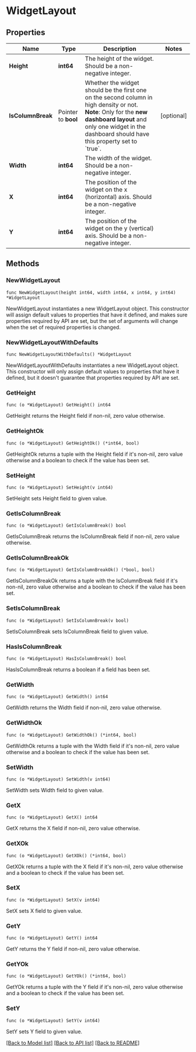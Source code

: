 # WidgetLayout

## Properties

| Name              | Type                | Description                                                                                                                                                                                                                     | Notes      |
| ----------------- | ------------------- | ------------------------------------------------------------------------------------------------------------------------------------------------------------------------------------------------------------------------------- | ---------- |
| **Height**        | **int64**           | The height of the widget. Should be a non-negative integer.                                                                                                                                                                     |
| **IsColumnBreak** | Pointer to **bool** | Whether the widget should be the first one on the second column in high density or not. **Note**: Only for the **new dashboard layout** and only one widget in the dashboard should have this property set to &#x60;true&#x60;. | [optional] |
| **Width**         | **int64**           | The width of the widget. Should be a non-negative integer.                                                                                                                                                                      |
| **X**             | **int64**           | The position of the widget on the x (horizontal) axis. Should be a non-negative integer.                                                                                                                                        |
| **Y**             | **int64**           | The position of the widget on the y (vertical) axis. Should be a non-negative integer.                                                                                                                                          |

## Methods

### NewWidgetLayout

`func NewWidgetLayout(height int64, width int64, x int64, y int64) *WidgetLayout`

NewWidgetLayout instantiates a new WidgetLayout object.
This constructor will assign default values to properties that have it defined,
and makes sure properties required by API are set, but the set of arguments
will change when the set of required properties is changed.

### NewWidgetLayoutWithDefaults

`func NewWidgetLayoutWithDefaults() *WidgetLayout`

NewWidgetLayoutWithDefaults instantiates a new WidgetLayout object.
This constructor will only assign default values to properties that have it defined,
but it doesn't guarantee that properties required by API are set.

### GetHeight

`func (o *WidgetLayout) GetHeight() int64`

GetHeight returns the Height field if non-nil, zero value otherwise.

### GetHeightOk

`func (o *WidgetLayout) GetHeightOk() (*int64, bool)`

GetHeightOk returns a tuple with the Height field if it's non-nil, zero value otherwise
and a boolean to check if the value has been set.

### SetHeight

`func (o *WidgetLayout) SetHeight(v int64)`

SetHeight sets Height field to given value.

### GetIsColumnBreak

`func (o *WidgetLayout) GetIsColumnBreak() bool`

GetIsColumnBreak returns the IsColumnBreak field if non-nil, zero value otherwise.

### GetIsColumnBreakOk

`func (o *WidgetLayout) GetIsColumnBreakOk() (*bool, bool)`

GetIsColumnBreakOk returns a tuple with the IsColumnBreak field if it's non-nil, zero value otherwise
and a boolean to check if the value has been set.

### SetIsColumnBreak

`func (o *WidgetLayout) SetIsColumnBreak(v bool)`

SetIsColumnBreak sets IsColumnBreak field to given value.

### HasIsColumnBreak

`func (o *WidgetLayout) HasIsColumnBreak() bool`

HasIsColumnBreak returns a boolean if a field has been set.

### GetWidth

`func (o *WidgetLayout) GetWidth() int64`

GetWidth returns the Width field if non-nil, zero value otherwise.

### GetWidthOk

`func (o *WidgetLayout) GetWidthOk() (*int64, bool)`

GetWidthOk returns a tuple with the Width field if it's non-nil, zero value otherwise
and a boolean to check if the value has been set.

### SetWidth

`func (o *WidgetLayout) SetWidth(v int64)`

SetWidth sets Width field to given value.

### GetX

`func (o *WidgetLayout) GetX() int64`

GetX returns the X field if non-nil, zero value otherwise.

### GetXOk

`func (o *WidgetLayout) GetXOk() (*int64, bool)`

GetXOk returns a tuple with the X field if it's non-nil, zero value otherwise
and a boolean to check if the value has been set.

### SetX

`func (o *WidgetLayout) SetX(v int64)`

SetX sets X field to given value.

### GetY

`func (o *WidgetLayout) GetY() int64`

GetY returns the Y field if non-nil, zero value otherwise.

### GetYOk

`func (o *WidgetLayout) GetYOk() (*int64, bool)`

GetYOk returns a tuple with the Y field if it's non-nil, zero value otherwise
and a boolean to check if the value has been set.

### SetY

`func (o *WidgetLayout) SetY(v int64)`

SetY sets Y field to given value.

[[Back to Model list]](../README.md#documentation-for-models) [[Back to API list]](../README.md#documentation-for-api-endpoints) [[Back to README]](../README.md)
